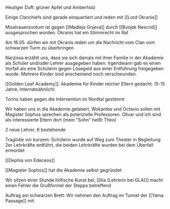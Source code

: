 Heutiger Duft: grüner Apfel und Amberholz

Einige Clanchiefs sind gerade einquartiert und reden mit [[Lord Okranis]]

Misstrauensvotum ist gegen [[Madleja Gnjeva]] durch [[Bvojek Nescrid]] ausgesprochen worden. Okranis hat ein Stimmrecht im Rat

Am 16.05. dürfen wir mit Okranis reden um die Nachricht vom Clan vom schwarzen Turm zu überbringen

Narzissa erzählt uns, dass sie sich damals mit ihrer Familie in der Akademie als Schüler und/oder Lehrer ausgegeben haben. Irgendwann gab es einen Vorfall als eine Schülerin gegen Lösegeld aus einer Entführung freigegeben wurde. Mehrere Kinder sind anscheinend noch verschwunden.

[[Golden Leaf Academy]]:
Akademie für Kinder reicher Eltern gedacht. (5-15 Jahre, Internatsähnlich)

Torins haben gegen die Intervention im Nordtal gestimmt

Wir haben uns in die Akademie gelabert, Wokambe und Octavio sollen mit Magister Sophos sprechen als potenzielle Professoren. Olivar und ich sind als interessierte Eltern dort (mein "Sohn" heißt Theo)

2 neue Lehrer, 6 bestehende

Tragödie vor kurzem: Schülerin wurde auf Weg zum Theater in Begleitung 2er Lehrkräfte entführt, die beiden Lehrkräfte wurden bei dem Überfall ermordet

[[Dephia von Edeceos]]

[[Magister Sophos]] hat die Akademie selbst gegründet

Wir sitzen einer Stunde höfische Kunst bei, [[Ilia (Lehrerin bei GLA)]] macht einen Fehler die Grußformel der Stepps betreffend

Auftrag am schwarzen Brett:
Wir nehmen den Auftrag im Tunnel der [[Yama Passage]] mit
